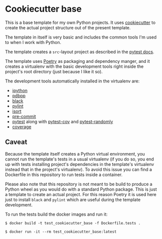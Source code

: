 # Cookiecutter base

This is a base template for my own Python projects. It uses [cookiecutter](https://github.com/cookiecutter/cookiecutter) to
create the actual project structure out of the present template.

The template in itself is very basic and includes the common tools I'm used to
when I work with Python.

The template creates a `src`-layout project as described in the [pytest
docs](https://docs.pytest.org/en/stable/goodpractices.html#choosing-a-test-layout-import-rules).

The template uses [Poetry](https://python-poetry.org/) as packaging and
dependency manger, and it creates a virtualenv with the basic development tools
right inside the project's root directory (just because I like it so).

The development tools automatically installed in the virtualenv are:

- [ipython](https://ipython.org/)
- [pdbpp](https://github.com/pdbpp/pdbpp)
- [black](https://github.com/psf/black)
- [pylint](https://www.pylint.org/)
- [isort](https://pypi.org/project/isort/)
- [pre-commit](https://pre-commit.com/)
- [pytest](https://docs.pytest.org/en/stable/) along with [pytest-cov](https://pypi.org/project/pytest-cov/) and [pytest-randomly](https://pypi.org/project/pytest-randomly/)
- [coverage](https://pypi.org/project/coverage/)

## Caveat

Because the template itself creates a Python virtual environment, you cannot run
the template's tests in a usual virtualenv (if you do so, you end up with tests
installing project's dependencies in the template's virtualenv instead that in
the project's virtualenv). To avoid this issue you can find a Dockerfile in this
repository to run tests inside a container.

Please also note that this repository is not meant to be build to produce a
Python wheel as you would do with a standard Python package. This is just a
template to create an actual project. For this reason Poetry it is used here
just to install `black` and `pylint` which are useful during the template
development.

To run the tests build the docker images and run it:

```
$ docker build -t test_cookiecutter_base -f Dockerfile.tests .

$ docker run -it --rm test_cookiecutter_base:latest
```
